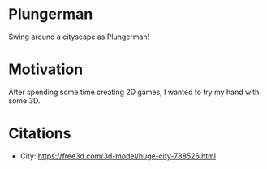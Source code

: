 # Plungerman
Swing around a cityscape as Plungerman!

# Motivation
After spending some time creating 2D games, I wanted to try my hand with some 3D. 

# Citations
- City:					https://free3d.com/3d-model/huge-city-788526.html
